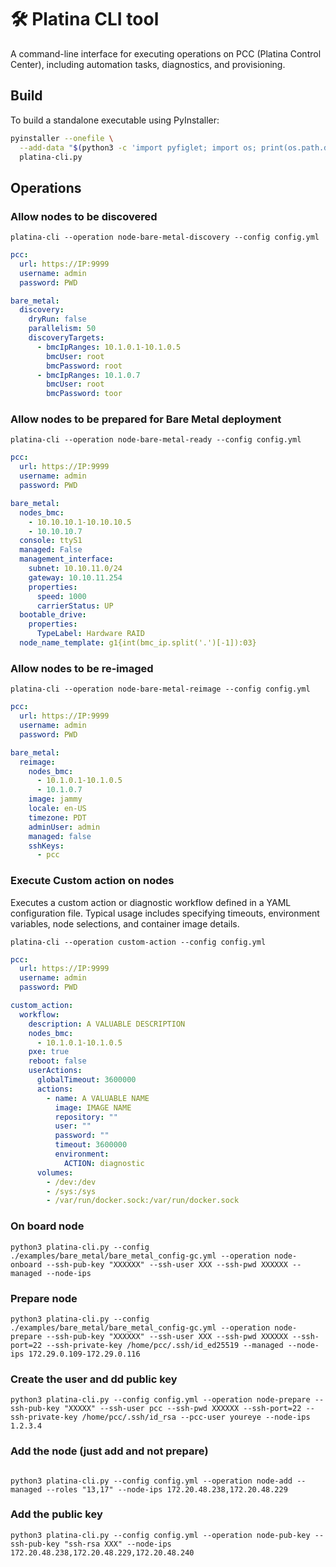 # 🛠 Platina CLI tool
A command-line interface for executing operations on PCC (Platina Control Center), including automation tasks, diagnostics, and provisioning.


## Build
To build a standalone executable using PyInstaller:
```bash
pyinstaller --onefile \
  --add-data "$(python3 -c 'import pyfiglet; import os; print(os.path.dirname(pyfiglet.__file__) + "/fonts:pyfiglet/fonts")')" \
  platina-cli.py
```

## Operations


### Allow nodes to be discovered
```shell
platina-cli --operation node-bare-metal-discovery --config config.yml
```

```yaml
pcc:
  url: https://IP:9999
  username: admin
  password: PWD

bare_metal:
  discovery:
    dryRun: false
    parallelism: 50
    discoveryTargets:
      - bmcIpRanges: 10.1.0.1-10.1.0.5
        bmcUser: root
        bmcPassword: root
      - bmcIpRanges: 10.1.0.7
        bmcUser: root
        bmcPassword: toor

```

### Allow nodes to be prepared for Bare Metal deployment
```shell
platina-cli --operation node-bare-metal-ready --config config.yml
```

```yaml
pcc:
  url: https://IP:9999
  username: admin
  password: PWD

bare_metal:
  nodes_bmc:
    - 10.10.10.1-10.10.10.5
    - 10.10.10.7
  console: ttyS1
  managed: False
  management_interface:
    subnet: 10.10.11.0/24
    gateway: 10.10.11.254
    properties:
      speed: 1000
      carrierStatus: UP
  bootable_drive:
    properties:
      TypeLabel: Hardware RAID
  node_name_template: g1{int(bmc_ip.split('.')[-1]):03}
```

### Allow nodes to be re-imaged
```shell
platina-cli --operation node-bare-metal-reimage --config config.yml
```

```yaml
pcc:
  url: https://IP:9999
  username: admin
  password: PWD

bare_metal:
  reimage:
    nodes_bmc:
      - 10.1.0.1-10.1.0.5
      - 10.1.0.7
    image: jammy
    locale: en-US
    timezone: PDT
    adminUser: admin
    managed: false
    sshKeys:
      - pcc
```


### Execute Custom action on nodes
Executes a custom action or diagnostic workflow defined in a YAML configuration file.
Typical usage includes specifying timeouts, environment variables, node selections, and container image details.

```shell
platina-cli --operation custom-action --config config.yml
```


```yaml
pcc:
  url: https://IP:9999
  username: admin
  password: PWD

custom_action:
  workflow:
    description: A VALUABLE DESCRIPTION
    nodes_bmc:
      - 10.1.0.1-10.1.0.5
    pxe: true
    reboot: false
    userActions:
      globalTimeout: 3600000
      actions:
        - name: A VALUABLE NAME
          image: IMAGE NAME
          repository: ""
          user: ""
          password: ""
          timeout: 3600000
          environment:
            ACTION: diagnostic
      volumes:
        - /dev:/dev
        - /sys:/sys
        - /var/run/docker.sock:/var/run/docker.sock
```


### On board node
```shell
python3 platina-cli.py --config ./examples/bare_metal/bare_metal_config-gc.yml --operation node-onboard --ssh-pub-key "XXXXXX" --ssh-user XXX --ssh-pwd XXXXXX --managed --node-ips
```

### Prepare node
```shell
python3 platina-cli.py --config ./examples/bare_metal/bare_metal_config-gc.yml --operation node-prepare --ssh-pub-key "XXXXXX" --ssh-user XXX --ssh-pwd XXXXXX --ssh-port=22 --ssh-private-key /home/pcc/.ssh/id_ed25519 --managed --node-ips 172.29.0.109-172.29.0.116
```

### Create the user and dd public key
```shell
python3 platina-cli.py --config config.yml --operation node-prepare --ssh-pub-key "XXXXX" --ssh-user pcc --ssh-pwd XXXXXX --ssh-port=22 --ssh-private-key /home/pcc/.ssh/id_rsa --pcc-user youreye --node-ips 1.2.3.4
```

### Add the node (just add and not prepare)
```shell

python3 platina-cli.py --config config.yml --operation node-add --managed --roles "13,17" --node-ips 172.20.48.238,172.20.48.229

```

### Add the public key
```shell
python3 platina-cli.py --config config.yml --operation node-pub-key --ssh-pub-key "ssh-rsa XXX" --node-ips 172.20.48.238,172.20.48.229,172.20.48.240

```

